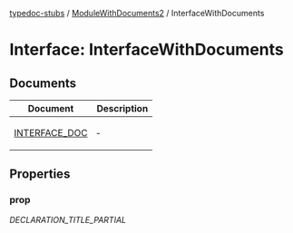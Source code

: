[typedoc-stubs](README.md) / [ModuleWithDocuments2](ModuleWithDocuments2.md) / InterfaceWithDocuments

# Interface: InterfaceWithDocuments

## Documents

<table>
<thead>
<tr>
<th>Document</th>
<th>Description</th>
</tr>
</thead>
<tbody>
<tr>
<td>

[INTERFACE\_DOC](ModuleWithDocuments2.InterfaceWithDocuments.Document.INTERFACE_DOC.md)

</td>
<td>

&hyphen;

</td>
</tr>
</tbody>
</table>

## Properties

### prop

_DECLARATION_TITLE_PARTIAL_
